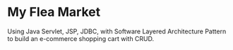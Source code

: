 # My Flea Market
 Using Java Servlet, JSP, JDBC, with Software Layered Architecture Pattern to build an e-commerce shopping cart with CRUD.